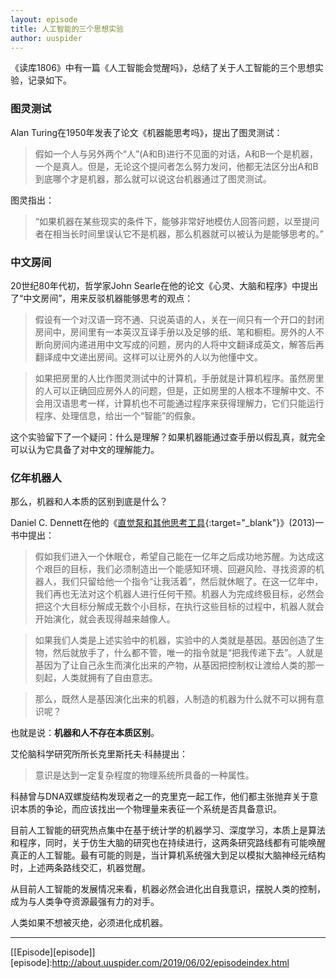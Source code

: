 ```yaml
---
layout: episode
title: 人工智能的三个思想实验
author: uuspider
---
```

《读库1806》中有一篇《人工智能会觉醒吗》，总结了关于人工智能的三个思想实验，记录如下。

### 图灵测试

Alan Turing在1950年发表了论文《机器能思考吗》，提出了图灵测试：

>假如一个人与另外两个“人”(A和B)进行不见面的对话，A和B一个是机器，一个是真人。但是，无论这个提问者怎么努力发问，他都无法区分出A和B到底哪个才是机器，那么就可以说这台机器通过了图灵测试。

图灵指出：

>“如果机器在某些现实的条件下，能够非常好地模仿人回答问题，以至提问者在相当长时间里误认它不是机器，那么机器就可以被认为是能够思考的。”

### 中文房间

20世纪80年代初，哲学家John Searle在他的论文《心灵、大脑和程序》中提出了“中文房间”，用来反驳机器能够思考的观点：

>假设有一个对汉语一窍不通、只说英语的人，关在一间只有一个开口的封闭房间中，房间里有一本英汉互译手册以及足够的纸、笔和橱柜。房外的人不断向房间内递进用中文写成的问题，房内的人将中文翻译成英文，解答后再翻译成中文递出房间。这样可以让房外的人以为他懂中文。

>如果把房里的人比作图灵测试中的计算机，手册就是计算机程序。虽然房里的人可以正确回应房外人的问题，但是，正如房里的人根本不理解中文、不会用汉语思考一样，计算机也不可能通过程序来获得理解力，它们只能运行程序、处理信息，给出一个“智能”的假象。

这个实验留下了一个疑问：什么是理解？如果机器能通过查手册以假乱真，就完全可以认为它具备了对中文的理解能力。

### 亿年机器人

那么，机器和人本质的区别到底是什么？

Daniel C. Dennett在他的《[直觉泵和其他思考工具][add01]{:target="_blank"}》(2013)一书中提出：

>假如我们进入一个休眠仓，希望自己能在一亿年之后成功地苏醒。为达成这个艰巨的目标，我们必须制造出一个能感知环境、回避风险、寻找资源的机器人，我们只留给他一个指令“让我活着”，然后就休眠了。在这一亿年中，我们再也无法对这个机器人进行任何干预。机器人为完成终极目标，必然会把这个大目标分解成无数个小目标，在执行这些目标的过程中，机器人就会开始演化，就会表现得越来越像人。

>如果我们人类是上述实验中的机器，实验中的人类就是基因。基因创造了生物，然后就放手了，什么都不管，唯一的指令就是“把我传递下去”。人就是基因为了让自己永生而演化出来的产物，从基因把控制权让渡给人类的那一刻起，人类就拥有了自由意志。

>那么，既然人是基因演化出来的机器，人制造的机器为什么就不可以拥有意识呢？

也就是说：**机器和人不存在本质区别**。

艾伦脑科学研究所所长克里斯托夫·科赫提出：

>意识是达到一定复杂程度的物理系统所具备的一种属性。

科赫曾与DNA双螺旋结构发现者之一的克里克一起工作，他们都主张抛弃关于意识本质的争论，而应该找出一个物理量来表征一个系统是否具备意识。

目前人工智能的研究热点集中在基于统计学的机器学习、深度学习，本质上是算法和程序，同时，关于仿生大脑的研究也在持续进行，这两条研究路线都有可能唤醒真正的人工智能。最有可能的则是，当计算机系统强大到足以模拟大脑神经元结构时，上述两条路线交汇，机器觉醒。

从目前人工智能的发展情况来看，机器必然会进化出自我意识，摆脱人类的控制，成为与人类争夺资源最强有力的对手。

人类如果不想被灭绝，必须进化成机器。

***

[[Episode][episode]]
[episode]:http://about.uuspider.com/2019/06/02/episodeindex.html

[add01]:https://book.douban.com/subject/30340107/

